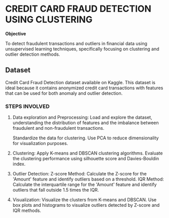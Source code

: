 # CREDIT CARD FRAUD DETECTION USING CLUSTERING
**Objective**

To detect fraudulent transactions and outliers in financial data using unsupervised learning techniques, specifically focusing on clustering and outlier detection methods.

## Dataset
 Credit Card Fraud Detection dataset available on Kaggle. This dataset is ideal because it contains anonymized credit card transactions with features that can be used for both anomaly and outlier detection.

### STEPS INVOLVED
   1. Data exploration and Preprocessing:
        Load and explore the dataset, understanding the distribution of features and the imbalance between fraudulent and non-fraudulent transactions.

        Standardize the data for clustering.
        Use PCA to reduce dimensionality for visualization purposes.

   2. Clustering:
        Apply K-means and DBSCAN clustering algorithms.
        Evaluate the clustering performance using silhouette score and Davies-Bouldin index.

   3. Outlier Detection:
        Z-score Method: Calculate the Z-score for the 'Amount' feature and identify outliers based on a threshold.
        IQR Method: Calculate the interquartile range for the 'Amount' feature and identify outliers that fall outside 1.5 times the IQR.

   4. Visualization:
        Visualize the clusters from K-means and DBSCAN.
        Use box plots and histograms to visualize outliers detected by Z-score and IQR methods.

